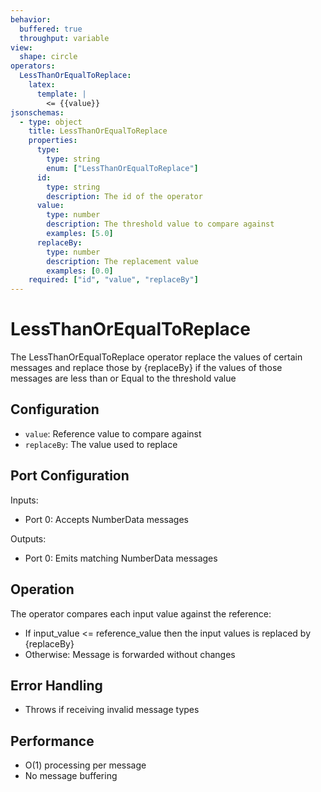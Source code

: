 ```yaml
---
behavior:
  buffered: true
  throughput: variable
view:
  shape: circle
operators:
  LessThanOrEqualToReplace:
    latex:
      template: |
        <= {{value}}
jsonschemas:
  - type: object
    title: LessThanOrEqualToReplace
    properties:
      type:
        type: string
        enum: ["LessThanOrEqualToReplace"]
      id:
        type: string
        description: The id of the operator
      value:
        type: number
        description: The threshold value to compare against
        examples: [5.0]
      replaceBy:
        type: number
        description: The replacement value
        examples: [0.0]
    required: ["id", "value", "replaceBy"]
---
```


# LessThanOrEqualToReplace

The LessThanOrEqualToReplace operator replace the values of certain messages and replace those by {replaceBy} if the values of those messages are less than or Equal to the threshold value

## Configuration

- `value`: Reference value to compare against
- `replaceBy`: The value used to replace

## Port Configuration

Inputs:

- Port 0: Accepts NumberData messages

Outputs:

- Port 0: Emits matching NumberData messages

## Operation

The operator compares each input value against the reference:

- If input_value <= reference_value then the input values is replaced by {replaceBy}
- Otherwise: Message is forwarded without changes

## Error Handling

- Throws if receiving invalid message types

## Performance

- O(1) processing per message
- No message buffering
